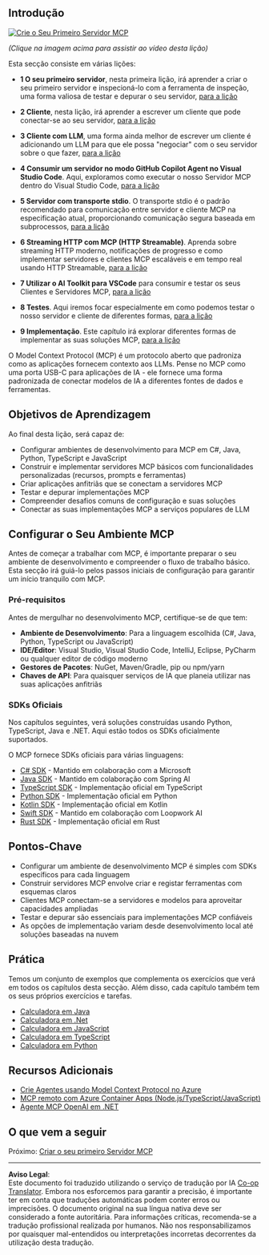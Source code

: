 <!--
CO_OP_TRANSLATOR_METADATA:
{
  "original_hash": "1197b6dbde36773e04a5ae826557fdb9",
  "translation_date": "2025-08-26T17:36:26+00:00",
  "source_file": "03-GettingStarted/README.md",
  "language_code": "pt"
}
-->
## Introdução  

[![Crie o Seu Primeiro Servidor MCP](../../../translated_images/04.0ea920069efd979a0b2dad51e72c1df7ead9c57b3305796068a6cee1f0dd6674.pt.png)](https://youtu.be/sNDZO9N4m9Y)

_(Clique na imagem acima para assistir ao vídeo desta lição)_

Esta secção consiste em várias lições:

- **1 O seu primeiro servidor**, nesta primeira lição, irá aprender a criar o seu primeiro servidor e inspecioná-lo com a ferramenta de inspeção, uma forma valiosa de testar e depurar o seu servidor, [para a lição](01-first-server/README.md)

- **2 Cliente**, nesta lição, irá aprender a escrever um cliente que pode conectar-se ao seu servidor, [para a lição](02-client/README.md)

- **3 Cliente com LLM**, uma forma ainda melhor de escrever um cliente é adicionando um LLM para que ele possa "negociar" com o seu servidor sobre o que fazer, [para a lição](03-llm-client/README.md)

- **4 Consumir um servidor no modo GitHub Copilot Agent no Visual Studio Code**. Aqui, exploramos como executar o nosso Servidor MCP dentro do Visual Studio Code, [para a lição](04-vscode/README.md)

- **5 Servidor com transporte stdio**. O transporte stdio é o padrão recomendado para comunicação entre servidor e cliente MCP na especificação atual, proporcionando comunicação segura baseada em subprocessos, [para a lição](05-stdio-server/README.md)

- **6 Streaming HTTP com MCP (HTTP Streamable)**. Aprenda sobre streaming HTTP moderno, notificações de progresso e como implementar servidores e clientes MCP escaláveis e em tempo real usando HTTP Streamable, [para a lição](06-http-streaming/README.md)

- **7 Utilizar o AI Toolkit para VSCode** para consumir e testar os seus Clientes e Servidores MCP, [para a lição](07-aitk/README.md)

- **8 Testes**. Aqui iremos focar especialmente em como podemos testar o nosso servidor e cliente de diferentes formas, [para a lição](08-testing/README.md)

- **9 Implementação**. Este capítulo irá explorar diferentes formas de implementar as suas soluções MCP, [para a lição](09-deployment/README.md)

O Model Context Protocol (MCP) é um protocolo aberto que padroniza como as aplicações fornecem contexto aos LLMs. Pense no MCP como uma porta USB-C para aplicações de IA - ele fornece uma forma padronizada de conectar modelos de IA a diferentes fontes de dados e ferramentas.

## Objetivos de Aprendizagem

Ao final desta lição, será capaz de:

- Configurar ambientes de desenvolvimento para MCP em C#, Java, Python, TypeScript e JavaScript
- Construir e implementar servidores MCP básicos com funcionalidades personalizadas (recursos, prompts e ferramentas)
- Criar aplicações anfitriãs que se conectam a servidores MCP
- Testar e depurar implementações MCP
- Compreender desafios comuns de configuração e suas soluções
- Conectar as suas implementações MCP a serviços populares de LLM

## Configurar o Seu Ambiente MCP

Antes de começar a trabalhar com MCP, é importante preparar o seu ambiente de desenvolvimento e compreender o fluxo de trabalho básico. Esta secção irá guiá-lo pelos passos iniciais de configuração para garantir um início tranquilo com MCP.

### Pré-requisitos

Antes de mergulhar no desenvolvimento MCP, certifique-se de que tem:

- **Ambiente de Desenvolvimento**: Para a linguagem escolhida (C#, Java, Python, TypeScript ou JavaScript)
- **IDE/Editor**: Visual Studio, Visual Studio Code, IntelliJ, Eclipse, PyCharm ou qualquer editor de código moderno
- **Gestores de Pacotes**: NuGet, Maven/Gradle, pip ou npm/yarn
- **Chaves de API**: Para quaisquer serviços de IA que planeia utilizar nas suas aplicações anfitriãs

### SDKs Oficiais

Nos capítulos seguintes, verá soluções construídas usando Python, TypeScript, Java e .NET. Aqui estão todos os SDKs oficialmente suportados.

O MCP fornece SDKs oficiais para várias linguagens:
- [C# SDK](https://github.com/modelcontextprotocol/csharp-sdk) - Mantido em colaboração com a Microsoft
- [Java SDK](https://github.com/modelcontextprotocol/java-sdk) - Mantido em colaboração com Spring AI
- [TypeScript SDK](https://github.com/modelcontextprotocol/typescript-sdk) - Implementação oficial em TypeScript
- [Python SDK](https://github.com/modelcontextprotocol/python-sdk) - Implementação oficial em Python
- [Kotlin SDK](https://github.com/modelcontextprotocol/kotlin-sdk) - Implementação oficial em Kotlin
- [Swift SDK](https://github.com/modelcontextprotocol/swift-sdk) - Mantido em colaboração com Loopwork AI
- [Rust SDK](https://github.com/modelcontextprotocol/rust-sdk) - Implementação oficial em Rust

## Pontos-Chave

- Configurar um ambiente de desenvolvimento MCP é simples com SDKs específicos para cada linguagem
- Construir servidores MCP envolve criar e registar ferramentas com esquemas claros
- Clientes MCP conectam-se a servidores e modelos para aproveitar capacidades ampliadas
- Testar e depurar são essenciais para implementações MCP confiáveis
- As opções de implementação variam desde desenvolvimento local até soluções baseadas na nuvem

## Prática

Temos um conjunto de exemplos que complementa os exercícios que verá em todos os capítulos desta secção. Além disso, cada capítulo também tem os seus próprios exercícios e tarefas.

- [Calculadora em Java](./samples/java/calculator/README.md)
- [Calculadora em .Net](../../../03-GettingStarted/samples/csharp)
- [Calculadora em JavaScript](./samples/javascript/README.md)
- [Calculadora em TypeScript](./samples/typescript/README.md)
- [Calculadora em Python](../../../03-GettingStarted/samples/python)

## Recursos Adicionais

- [Crie Agentes usando Model Context Protocol no Azure](https://learn.microsoft.com/azure/developer/ai/intro-agents-mcp)
- [MCP remoto com Azure Container Apps (Node.js/TypeScript/JavaScript)](https://learn.microsoft.com/samples/azure-samples/mcp-container-ts/mcp-container-ts/)
- [Agente MCP OpenAI em .NET](https://learn.microsoft.com/samples/azure-samples/openai-mcp-agent-dotnet/openai-mcp-agent-dotnet/)

## O que vem a seguir

Próximo: [Criar o seu primeiro Servidor MCP](01-first-server/README.md)

---

**Aviso Legal**:  
Este documento foi traduzido utilizando o serviço de tradução por IA [Co-op Translator](https://github.com/Azure/co-op-translator). Embora nos esforcemos para garantir a precisão, é importante ter em conta que traduções automáticas podem conter erros ou imprecisões. O documento original na sua língua nativa deve ser considerado a fonte autoritária. Para informações críticas, recomenda-se a tradução profissional realizada por humanos. Não nos responsabilizamos por quaisquer mal-entendidos ou interpretações incorretas decorrentes da utilização desta tradução.